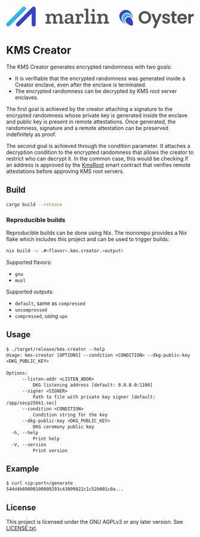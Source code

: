 ![Marlin Oyster Logo](./logo.svg)

# KMS Creator

The KMS Creator generates encrypted randomness with two goals:
- It is verifiable that the encrypted randomness was generated inside a Creator enclave, even after the enclave is terminated.
- The encrypted randomness can be decrypted by KMS root server enclaves.

The first goal is achieved by the creator attaching a signature to the encrypted randomness whose private key is generated inside the enclave and public key is present in remote attestations. Once generated, the randomness, signature and a remote attestation can be preserved indefinitely as proof.

The second goal is achieved through the condition parameter. It attaches a decryption condition to the encrypted randomness that allows the creator to restrict who can decrypt it. In the common case, this would be checking if an address is approved by the [KmsRoot](../../contracts/contracts-foundry/src/kms/KmsRoot.sol) smart contract that verifies remote attestations before approving KMS root servers.

## Build

```bash
cargo build --release
```

### Reproducible builds

Reproducible builds can be done using Nix. The monorepo provides a Nix flake which includes this project and can be used to trigger builds:

```bash
nix build -v .#<flavor>.kms.creator.<output>
```

Supported flavors:
- `gnu`
- `musl`

Supported outputs:
- `default`, same as `compressed`
- `uncompressed`
- `compressed`, using `upx`

## Usage

```
$ ./target/release/kms-creator --help
Usage: kms-creator [OPTIONS] --condition <CONDITION> --dkg-public-key <DKG_PUBLIC_KEY>

Options:
      --listen-addr <LISTEN_ADDR>
          DKG listening address [default: 0.0.0.0:1100]
      --signer <SIGNER>
          Path to file with private key signer [default: /app/secp256k1.sec]
      --condition <CONDITION>
          Condition string for the key
      --dkg-public-key <DKG_PUBLIC_KEY>
          DKG ceremony public key
  -h, --help
          Print help
  -V, --version
          Print version
```

## Example

```
$ curl <ip:port>/generate
544d4b69000100009293c43099822c1c52b001c0a...
```

## License

This project is licensed under the GNU AGPLv3 or any later version. See [LICENSE.txt](./LICENSE.txt).
